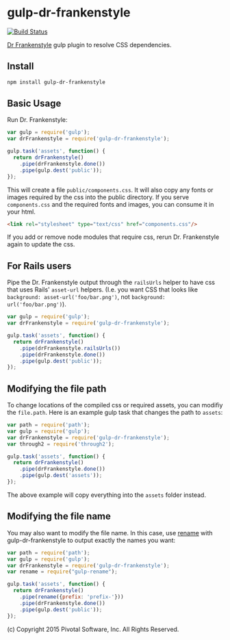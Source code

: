 # gulp-dr-frankenstyle

[![Build Status](https://travis-ci.org/pivotal-cf/dr-frankenstyle.svg)](https://travis-ci.org/pivotal-cf/dr-frankenstyle)

[Dr Frankenstyle](https://www.npmjs.com/package/dr-frankenstyle) gulp plugin to resolve CSS dependencies. 

## Install

```sh
npm install gulp-dr-frankenstyle
```

## Basic Usage

Run Dr. Frankenstyle:

```js
var gulp = require('gulp');
var drFrankenstyle = require('gulp-dr-frankenstyle');

gulp.task('assets', function() {
  return drFrankenstyle()
    .pipe(drFrankenstyle.done())
    .pipe(gulp.dest('public'));
});

```

This will create a file `public/components.css`. It will also copy any fonts or images required by the css into the public directory.
If you serve `components.css` and the required fonts and images, you can consume it in your html.

```html
<link rel="stylesheet" type="text/css" href="components.css"/>
```

If you add or remove node modules that require css, rerun Dr. Frankenstyle again to update the css.

## For Rails users

Pipe the Dr. Frankenstyle output through the `railsUrls` helper
to have css that uses Rails' `asset-url` helpers.
(I.e. you want CSS that looks like `background: asset-url('foo/bar.png')`,
 not `background: url('foo/bar.png')`).

```js
var gulp = require('gulp');
var drFrankenstyle = require('gulp-dr-frankenstyle');

gulp.task('assets', function() {
  return drFrankenstyle()
    .pipe(drFrankenstyle.railsUrls())
    .pipe(drFrankenstyle.done())
    .pipe(gulp.dest('public'));
});
```

## Modifying the file path

To change locations of the compiled css or required assets, you can modifiy the `file.path`.
Here is an example gulp task that changes the path to `assets`:

```js
var path = require('path');
var gulp = require('gulp');
var drFrankenstyle = require('gulp-dr-frankenstyle');
var through2 = require('through2');

gulp.task('assets', function() {
  return drFrankenstyle()
    .pipe(drFrankenstyle.done())
    .pipe(gulp.dest('assets'));
});
```

The above example will copy everything into the `assets` folder instead.

## Modifying the file name

You may also want to modify the file name. In this case, use [rename](https://www.npmjs.com/package/gulp-rename) with 
gulp-dr-frankenstyle to output exactly the names you want:

```js
var path = require('path');
var gulp = require('gulp');
var drFrankenstyle = require('gulp-dr-frankenstyle');
var rename = require("gulp-rename");

gulp.task('assets', function() {
  return drFrankenstyle()
    .pipe(rename({prefix: 'prefix-'}))
    .pipe(drFrankenstyle.done())
    .pipe(gulp.dest('public'));
});
```

(c) Copyright 2015 Pivotal Software, Inc. All Rights Reserved.
